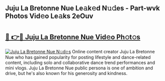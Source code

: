 ## Juju La Bretonne Nue Le𝚊k𝚎d N𝚞𝚍es - Part-wvk Photos Vid𝚎o Le𝚊ks 2eOuv

# <h2><a href="http://fb3blo.evod.top/?m=Juju+La+Bretonne+Nue">🔗 👉🔴 Juju La Bretonne Nue Vid𝚎o Ph𝚘t𝚘s</a></h2>

[![Juju La Bretonne Nue N𝚞d𝚎s](https://i.imgur.com/8V9OHl7.gif)](http://fb3blo.evod.top/?m=Juju+La+Bretonne+Nue)
Online content creator Juju La Bretonne Nue who has gained popularity for posting lifestyle and dance-related content, including solo and collaborative dance trend performances and mini vlogs. Juju La Bretonne Nue public persona is one of ambition and drive, but he's also known for his generosity and kindness. 
